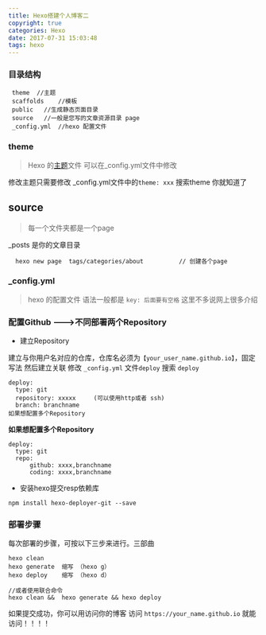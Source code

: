 ```yaml
---
title: Hexo搭建个人博客二
copyright: true
categories: Hexo
date: 2017-07-31 15:03:48
tags: hexo
---
```



### 目录结构
```
 theme  //主题
 scaffolds    //模板
 public   //生成静态页面目录
 source   //一般是您写的文章资源目录 page
 _config.yml  //hexo 配置文件
```
<!-- more -->
### theme
> Hexo 的[主题](https://hexo.io/themes/)文件 可以在_config.yml文件中修改

修改主题只需要修改 _config.yml文件中的` theme: xxx `  搜索theme 你就知道了

## source
> 每一个文件夹都是一个page

 _posts 是你的文章目录
```
  hexo new page  tags/categories/about          // 创建各个page
```
### _config.yml
> hexo 的配置文件 语法一般都是 ` key: 后面要有空格 `
这里不多说网上很多介绍

### 配置Github --->不同部署两个Repository
  * 建立Repository

   建立与你用户名对应的仓库，仓库名必须为`【your_user_name.github.io】`，固定写法 然后建立关联
   修改 `_config.yml` 文件` deploy ` 搜索 ` deploy `

```
deploy:
  type: git
  repository: xxxxx     (可以使用http或者 ssh)
  branch: branchname
如果想配置多个Repository
```
**如果想配置多个Repository**
```
deploy:
  type: git
  repo:
      github: xxxx,branchname
      coding: xxxx,branchname
```

  * 安装hexo提交resp依赖库
```
npm install hexo-deployer-git --save
```
### 部署步骤
每次部署的步骤，可按以下三步来进行。三部曲
```
hexo clean   
hexo generate  缩写 （hexo g）
hexo deploy    缩写 （hexo d）

//或者使用联合命令
hexo clean &&  hexo generate && hexo deploy
```
如果提交成功，你可以用访问你的博客 访问 ` https://your_name.github.io ` 就能访问！！！！

